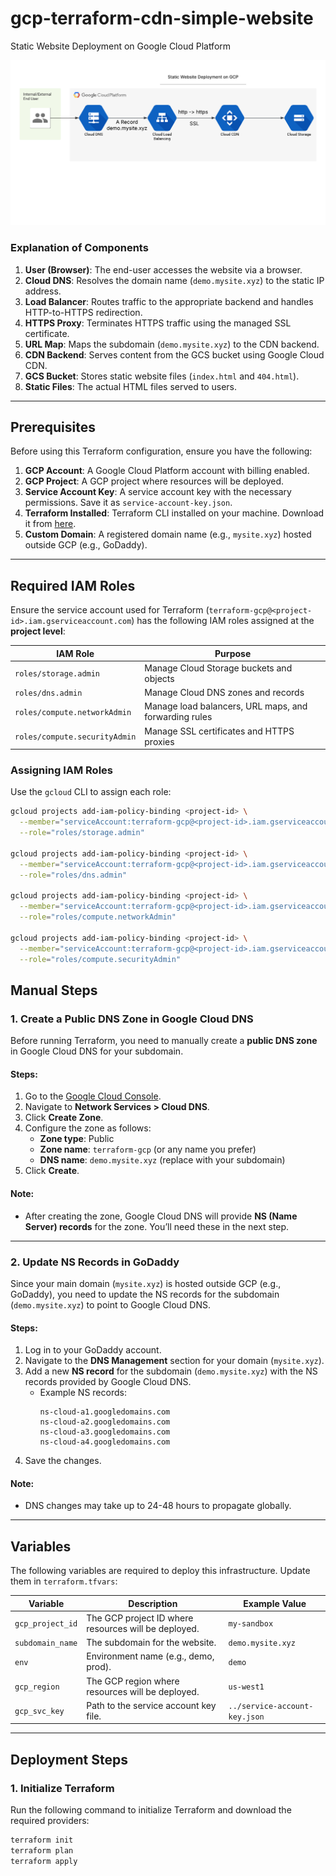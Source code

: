 # gcp-terraform-cdn-simple-website
Static Website Deployment on Google Cloud Platform

![Diagram](_assets/diagram.png)

### Explanation of Components
1. **User (Browser)**: The end-user accesses the website via a browser.
2. **Cloud DNS**: Resolves the domain name (`demo.mysite.xyz`) to the static IP address.
3. **Load Balancer**: Routes traffic to the appropriate backend and handles HTTP-to-HTTPS redirection.
4. **HTTPS Proxy**: Terminates HTTPS traffic using the managed SSL certificate.
5. **URL Map**: Maps the subdomain (`demo.mysite.xyz`) to the CDN backend.
6. **CDN Backend**: Serves content from the GCS bucket using Google Cloud CDN.
7. **GCS Bucket**: Stores static website files (`index.html` and `404.html`).
8. **Static Files**: The actual HTML files served to users.

---

## Prerequisites
Before using this Terraform configuration, ensure you have the following:

1. **GCP Account**: A Google Cloud Platform account with billing enabled.
2. **GCP Project**: A GCP project where resources will be deployed.
3. **Service Account Key**: A service account key with the necessary permissions. Save it as `service-account-key.json`.
4. **Terraform Installed**: Terraform CLI installed on your machine. Download it from [here](https://www.terraform.io/downloads.html).
5. **Custom Domain**: A registered domain name (e.g., `mysite.xyz`) hosted outside GCP (e.g., GoDaddy).

---

## Required IAM Roles

Ensure the service account used for Terraform (`terraform-gcp@<project-id>.iam.gserviceaccount.com`) has the following IAM roles assigned at the **project level**:

| IAM Role                        | Purpose                                                |
|----------------------------------|--------------------------------------------------------|
| `roles/storage.admin`            | Manage Cloud Storage buckets and objects              |
| `roles/dns.admin`                | Manage Cloud DNS zones and records                    |
| `roles/compute.networkAdmin`     | Manage load balancers, URL maps, and forwarding rules |
| `roles/compute.securityAdmin`    | Manage SSL certificates and HTTPS proxies             |

### Assigning IAM Roles

Use the `gcloud` CLI to assign each role:

```bash
gcloud projects add-iam-policy-binding <project-id> \
  --member="serviceAccount:terraform-gcp@<project-id>.iam.gserviceaccount.com" \
  --role="roles/storage.admin"

gcloud projects add-iam-policy-binding <project-id> \
  --member="serviceAccount:terraform-gcp@<project-id>.iam.gserviceaccount.com" \
  --role="roles/dns.admin"

gcloud projects add-iam-policy-binding <project-id> \
  --member="serviceAccount:terraform-gcp@<project-id>.iam.gserviceaccount.com" \
  --role="roles/compute.networkAdmin"

gcloud projects add-iam-policy-binding <project-id> \
  --member="serviceAccount:terraform-gcp@<project-id>.iam.gserviceaccount.com" \
  --role="roles/compute.securityAdmin"
```

## Manual Steps

### 1. Create a Public DNS Zone in Google Cloud DNS
Before running Terraform, you need to manually create a **public DNS zone** in Google Cloud DNS for your subdomain.

#### Steps:
1. Go to the [Google Cloud Console](https://console.cloud.google.com).
2. Navigate to **Network Services > Cloud DNS**.
3. Click **Create Zone**.
4. Configure the zone as follows:
   - **Zone type**: Public
   - **Zone name**: `terraform-gcp` (or any name you prefer)
   - **DNS name**: `demo.mysite.xyz` (replace with your subdomain)
5. Click **Create**.

#### Note:
- After creating the zone, Google Cloud DNS will provide **NS (Name Server) records** for the zone. You’ll need these in the next step.

---

### 2. Update NS Records in GoDaddy
Since your main domain (`mysite.xyz`) is hosted outside GCP (e.g., GoDaddy), you need to update the NS records for the subdomain (`demo.mysite.xyz`) to point to Google Cloud DNS.

#### Steps:
1. Log in to your GoDaddy account.
2. Navigate to the **DNS Management** section for your domain (`mysite.xyz`).
3. Add a new **NS record** for the subdomain (`demo.mysite.xyz`) with the NS records provided by Google Cloud DNS.
   - Example NS records:
     ```
     ns-cloud-a1.googledomains.com
     ns-cloud-a2.googledomains.com
     ns-cloud-a3.googledomains.com
     ns-cloud-a4.googledomains.com
     ```
4. Save the changes.

#### Note:
- DNS changes may take up to 24-48 hours to propagate globally.

---

## Variables
The following variables are required to deploy this infrastructure. Update them in `terraform.tfvars`:

| Variable          | Description                                      | Example Value               |
|-------------------|--------------------------------------------------|-----------------------------|
| `gcp_project_id`  | The GCP project ID where resources will be deployed. | `my-sandbox`            |                |
| `subdomain_name`  | The subdomain for the website.                   | `demo.mysite.xyz`           |
| `env`             | Environment name (e.g., demo, prod).             | `demo`                      |
| `gcp_region`      | The GCP region where resources will be deployed. | `us-west1`                  |
| `gcp_svc_key`     | Path to the service account key file.            | `../service-account-key.json` |

---

## Deployment Steps

### 1. Initialize Terraform
Run the following command to initialize Terraform and download the required providers:
```bash
terraform init
terraform plan
terraform apply